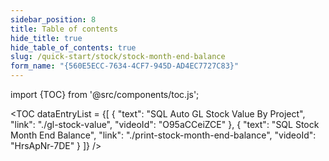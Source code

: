 ```yaml
---
sidebar_position: 8
title: Table of contents
hide_title: true
hide_table_of_contents: true
slug: /quick-start/stock/stock-month-end-balance
form_name: "{560E5ECC-7634-4CF7-945D-AD4EC7727C83}"
---
```


import {TOC} from '@src/components/toc.js';

<TOC
dataEntryList = {[
{
  "text": "SQL Auto GL Stock Value By Project",
  "link": "./gl-stock-value",
  "videoId": "O95aCCeiZCE"
},
{
  "text": "SQL Stock Month End Balance",
  "link": "./print-stock-month-end-balance",
  "videoId": "HrsApNr-7DE"
}
]}
/>

